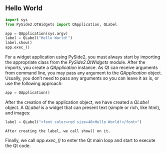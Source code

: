## Hello World

```python
import sys
from PySide2.QtWidgets import QApplication, QLabel

app = QApplication(sys.argv)
label = QLabel("Hello World!")
label.show()
app.exec_()
```

For a widget application using PySide2, you must always start by importing the appropriate class from the _PySide2.QtWidgets_ module.
After the imports, you create a _QApplication_ instance. As Qt can receive arguments from command line, you may pass any argument to the _QApplication_ object. 
Usually, you don’t need to pass any arguments so you can leave it as is, or use the following approach:

```python
app = QApplication()
```

After the creation of the application object, we have created a _QLabel_ object.
A _QLabel_ is a widget that can present text (simple or rich, like html), and images:

```python
label = QLabel("<font color=red size=40>Hello World!</font>")
```
`
After creating the label, we call show() on it. 
`

Finally, we call _app.exec\_()_ to enter the Qt main loop and start to execute the Qt code.
